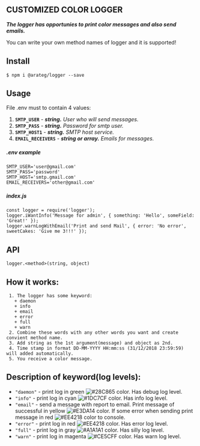 CUSTOMIZED COLOR LOGGER  
----
***The logger has opportunies to print color messages and also send emails.***

You can write your own method names of logger and it is supported!  
## Install 
```light block 
$ npm i @arateg/logger --save
```

## Usage
File .env must to contain 4 values: 
  1. **`SMTP_USER`** - ***string.*** *User who will send messages.*
  2. **`SMTP_PASS`** - ***string.*** *Password for smtp user.*
  3. **`SMTP_HOST1`** - ***string.*** *SMTP host service.*
  4. **`EMAIL_RECEIVERS`** - ***string or array.*** *Emails for messages.*


##### ***.env*** example
```light block 
SMTP_USER='user@gmail.com'
SMTP_PASS='password'
SMTP_HOST='smtp.gmail.com'
EMAIL_RECEIVERS='other@gmail.com'
```
##### ***index.js***
```light block 
const logger = require('logger');
logger.iWantInfo('Message for admin', { something: 'Hello', someField: 'Great!' });
logger.warnLogWithEmail('Print and send Mail', { error: 'No error', sweetCakes: 'Give me 3!!!' });
```

## API 
```light block 
logger.<method>(string, object)
```
## How it works:
```light block 
 1. The logger has some keyword:
   + daemon
   + info
   + email
   + error
   + full
   + warn
 2. Combine these words with any other words you want and create convient method name.
 3. Add string as the 1st argument(message) and object as 2nd.
 4. Time stamp in format DD-MM-YYYY HH:mm:ss (31/12/2018 23:59:59) will added automatically.
 5. You receive a color message.
```

## Description of keyword(log levels):
+ `"daemon"` - print log in green ![#28C865](https://placehold.it/10/28C865/000000?text=+) color. Has debug log level.
+ `"info"` - print log in cyan ![#1DC7CF](https://placehold.it/10/1DC7CF/000000?text=+) color. Has info log level.
+ `"email"` - send a message with report to email. Print message of successful in yellow ![#E3DA14](https://placehold.it/10/E3DA14/000000?text=+) color. If some error when sending print message in red ![#EE4218](https://placehold.it/10/EE4218/000000?text=+) color to console.
+ `"error"` - print log in red ![#EE4218](https://placehold.it/10/EE4218/000000?text=+) color. Has error log level.
+ `"full"` - print log in gray ![#A1A1A1](https://placehold.it/10/A1A1A1/000000?text=+) color. Has silly log level.
+ `"warn"` - print log in magenta  ![#CE5CFF](https://placehold.it/10/CE5CFF/000000?text=+) color. Has warn log level.
